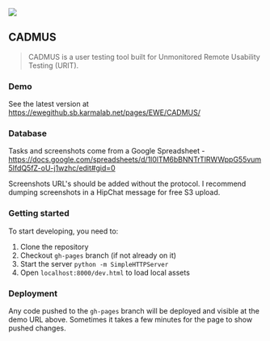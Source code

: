 ![](https://s3.amazonaws.com/uploads.hipchat.com/28219/1858130/GXjP1amIn52JTEg/logo.png)
## CADMUS

> CADMUS is a user testing tool built for Unmonitored Remote Usability Testing (URIT).

### Demo

See the latest version at https://ewegithub.sb.karmalab.net/pages/EWE/CADMUS/

### Database

Tasks and screenshots come from a Google Spreadsheet - https://docs.google.com/spreadsheets/d/1l0lTM6bBNNTrTlRWWppG55vum5IfdQ5fZ-oU-j1wzhc/edit#gid=0

Screenshots URL's should be added without the protocol. I recommend dumping screenshots in a HipChat message for free S3 upload.

### Getting started

To start developing, you need to:

1. Clone the repository
2. Checkout `gh-pages` branch (if not already on it)
3. Start the server `python -m SimpleHTTPServer`
4. Open `localhost:8000/dev.html` to load local assets

### Deployment

Any code pushed to the `gh-pages` branch will be deployed and visible at the demo URL above. Sometimes it takes a few minutes for the page to show pushed changes.

